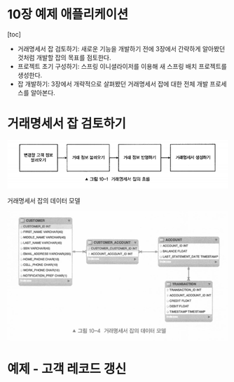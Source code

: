 # 10장 예제 애플리케이션 

[toc]

- ﻿﻿거래명세서 잡 검토하기: 새로운 기능을 개발하기 전에 3장에서 간략하게 알아봤던 것처럼 개발할 잡의 목표를 점토한다.
- ﻿﻿프로젝트 초기 구성하기: 스프링 이니셜라이저를 이용해 새 스프링 배치 프로젝트를 생성한다.
- ﻿﻿잡 개발하기: 3장에서 개략적으로 살펴봤던 거래명세서 잡에 대한 전체 개발 프로세스를 알아본다.



# 거래명세서 잡 검토하기

![image-20231023005424033](./images//image-20231023005424033.png)

거래명세서 잡의 데이터 모델 

![image-20231024223321607](./images//image-20231024223321607.png)

# 예제 - 고객 레코드 갱신

